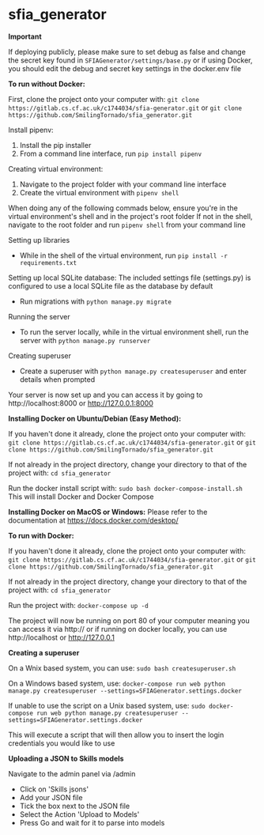 # sfia_generator
**Important**

If deploying publicly, please make sure to set debug as false and change the secret key found in `SFIAGenerator/settings/base.py`
or if using Docker, you should edit the debug and secret key settings in the docker.env file

**To run without Docker:**

First, clone the project onto your computer with:
`git clone https://gitlab.cs.cf.ac.uk/c1744034/sfia-generator.git` or `git clone https://github.com/SmilingTornado/sfia_generator.git`

Install pipenv:
1. Install the pip installer
2. From a command line interface, run `pip install pipenv`

Creating virtual environment:
1.  Navigate to the project folder with your command line interface
2.  Create the virtual environment with `pipenv shell`

When doing any of the following commads below, ensure you're in the virtual environment's shell and in the project's root folder
If not in the shell, navigate to the root folder and run `pipenv shell` from your command line

Setting up libraries
*  While in the shell of the virtual environment, run `pip install -r requirements.txt`

Setting up local SQLite database:
The included settings file (settings.py) is configured to use a local SQLite file as the database by default
*  Run migrations with `python manage.py migrate`

Running the server
*  To run the server locally, while in the virtual environment shell, run the server with `python manage.py runserver`

Creating superuser
*  Create a superuser with `python manage.py createsuperuser` and enter details when prompted

Your server is now set up and you can access it by going to http://localhost:8000 or http://127.0.0.1:8000

**Installing Docker on Ubuntu/Debian (Easy Method):**

If you haven't done it already, clone the project onto your computer with:
`git clone https://gitlab.cs.cf.ac.uk/c1744034/sfia-generator.git` or `git clone https://github.com/SmilingTornado/sfia_generator.git`

If not already in the project directory, change your directory to that of the project with:
`cd sfia_generator`

Run the docker install script with:
`sudo bash docker-compose-install.sh`
This will install Docker and Docker Compose

**Installing Docker on MacOS or Windows:**
Please refer to the documentation at https://docs.docker.com/desktop/

**To run with Docker:**

If you haven't done it already, clone the project onto your computer with:
`git clone https://gitlab.cs.cf.ac.uk/c1744034/sfia-generator.git` or `git clone https://github.com/SmilingTornado/sfia_generator.git`

If not already in the project directory, change your directory to that of the project with:
`cd sfia_generator`

Run the project with:
`docker-compose up -d`

The project will now be running on port 80 of your computer meaning you can access it via http://<Your Server IP> or if running on docker locally, you can use http://localhost or http://127.0.0.1

**Creating a superuser**

On a Wnix based system, you can use:
`sudo bash createsuperuser.sh`

On a Windows based system, use:
`docker-compose run web python manage.py createsuperuser --settings=SFIAGenerator.settings.docker`

If unable to use the script on a Unix based system, use:
`sudo docker-compose run web python manage.py createsuperuser --settings=SFIAGenerator.settings.docker`

This will execute a script that will then allow you to insert the login credentials you would like to use

**Uploading a JSON to Skills models**

Navigate to the admin panel via <url>/admin
*  Click on 'Skills jsons'
*  Add your JSON file
*  Tick the box next to the JSON file
*  Select the Action 'Upload to Models'
*  Press Go and wait for it to parse into models


